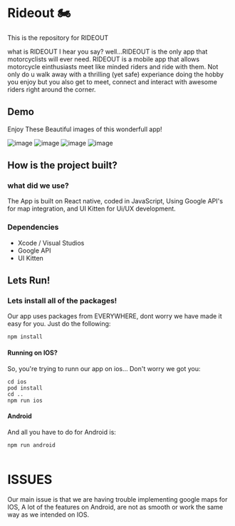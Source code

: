 # Rideout 🏍️
This is the repository for RIDEOUT 

what is RIDEOUT I hear you say? well...RIDEOUT is the only app that motorcyclists will ever need. RIDEOUT is a mobile app that allows motorcycle einthusiasts meet like minded riders and ride with them. Not only do u walk away with a thrilling (yet safe) experiance doing the hobby you enjoy but you also get to meet, connect and interact with awesome riders right around the corner. 

## Demo
Enjoy These Beautiful images of this wonderfull app!

![image](https://user-images.githubusercontent.com/69503096/120293754-abde3f80-c319-11eb-8874-a0d4165cfdf8.png)
![image](https://user-images.githubusercontent.com/69503096/120293286-34101500-c319-11eb-830a-e422da3864eb.png)
![image](https://user-images.githubusercontent.com/69503096/120293597-84877280-c319-11eb-83f2-4f40963a9076.png)
![image](https://user-images.githubusercontent.com/69503096/120298301-142f2000-c31e-11eb-9686-7e9724b99459.png)


## How is the project built?
### what did we use?
The App is built on React native, coded in JavaScript, Using Google API's for map integration, and UI Kitten for Ui/UX development.

### Dependencies
- Xcode / Visual Studios
- Google API
- UI Kitten

## Lets Run!

### Lets install all of the packages!
Our app uses packages from EVERYWHERE, dont worry we have made it easy for you. Just do the following:
```
npm install
```
#### Running on IOS?

So, you're trying to runn our app on ios... Don't worry we got you: 
```
cd ios
pod install
cd ..
npm run ios
```

#### Android 
And all you have to do for Android is:
```
npm run android 
 
 ```

# ISSUES
Our main issue is that we are having trouble implementing google maps for IOS, A lot of the features on Android, are not as smooth or work the same way as we intended on IOS. 
